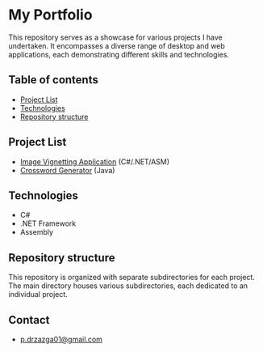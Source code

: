 # My Portfolio
This repository serves as a showcase for various projects I have undertaken. It encompasses a diverse range of desktop and web applications, each demonstrating different skills and technologies.
## Table of contents
* [Project List](#project-list) 
* [Technologies](#technologies)
* [Repository structure](#repository-structure)
## Project List
* [Image Vignetting Application](https://github.com/PDProjectsGIT/VignetteGenerator) (C#/.NET/ASM)
* [Crossword Generator](https://github.com/PDProjectsGIT/CrosswordGenerator) (Java)
## Technologies
* C#
* .NET Framework
* Assembly
## Repository structure
This repository is organized with separate subdirectories for each project. The main directory houses various subdirectories, each dedicated to an individual project.
## Contact
* p.drzazga01@gmail.com
